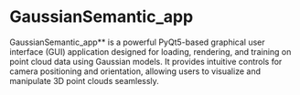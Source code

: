 # GaussianSemantic_app
GaussianSemantic_app** is a powerful PyQt5-based graphical user interface (GUI) application designed for loading, rendering, and training on point cloud data using Gaussian models. It provides intuitive controls for camera positioning and orientation, allowing users to visualize and manipulate 3D point clouds seamlessly.
